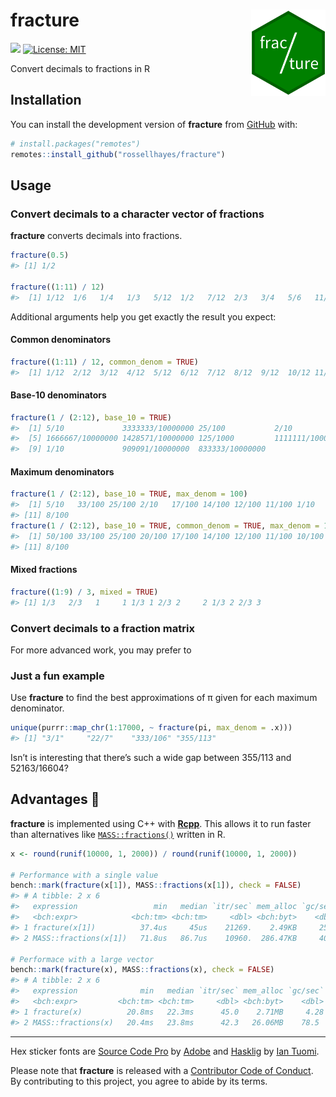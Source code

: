 
<!-- README.md is generated from README.Rmd. Please edit that file -->

# fracture <img src="man/figures/logo.png?raw=TRUE" align="right" height="138" />

<!-- badges: start -->

[![](https://img.shields.io/badge/lifecycle-maturing-blue.svg)](https://www.tidyverse.org/lifecycle/#maturing)
[![License:
MIT](https://img.shields.io/badge/license-MIT-blueviolet.svg)](https://cran.r-project.org/web/licenses/MIT)

<!-- badges: end -->

Convert decimals to fractions in R

## Installation

<!-- You can install the released version of **fracture** from [CRAN](https://CRAN.R-project.org) with: -->

<!-- ``` {r eval = FALSE} -->

<!-- install.packages("fracture") -->

<!-- ``` -->

You can install the development version of **fracture** from
[GitHub](https://github.com/rossellhayes/fracture) with:

``` r
# install.packages("remotes")
remotes::install_github("rossellhayes/fracture")
```

## Usage

### Convert decimals to a character vector of fractions

**fracture** converts decimals into fractions.

``` r
fracture(0.5)
#> [1] 1/2

fracture((1:11) / 12)
#>  [1] 1/12  1/6   1/4   1/3   5/12  1/2   7/12  2/3   3/4   5/6   11/12
```

Additional arguments help you get exactly the result you expect:

#### Common denominators

``` r
fracture((1:11) / 12, common_denom = TRUE)
#>  [1] 1/12  2/12  3/12  4/12  5/12  6/12  7/12  8/12  9/12  10/12 11/12
```

#### Base-10 denominators

``` r
fracture(1 / (2:12), base_10 = TRUE)
#>  [1] 5/10             3333333/10000000 25/100           2/10            
#>  [5] 1666667/10000000 1428571/10000000 125/1000         1111111/10000000
#>  [9] 1/10             909091/10000000  833333/10000000
```

#### Maximum denominators

``` r
fracture(1 / (2:12), base_10 = TRUE, max_denom = 100)
#>  [1] 5/10   33/100 25/100 2/10   17/100 14/100 12/100 11/100 1/10   9/100 
#> [11] 8/100
fracture(1 / (2:12), base_10 = TRUE, common_denom = TRUE, max_denom = 100)
#>  [1] 50/100 33/100 25/100 20/100 17/100 14/100 12/100 11/100 10/100 9/100 
#> [11] 8/100
```

#### Mixed fractions

``` r
fracture((1:9) / 3, mixed = TRUE)
#> [1] 1/3   2/3   1     1 1/3 1 2/3 2     2 1/3 2 2/3 3
```

### Convert decimals to a fraction matrix

For more advanced work, you may prefer to

### Just a fun example

Use **fracture** to find the best approximations of π given for each
maximum denominator.

``` r
unique(purrr::map_chr(1:17000, ~ fracture(pi, max_denom = .x)))
#> [1] "3/1"     "22/7"    "333/106" "355/113"
```

Isn’t is interesting that there’s such a wide gap between 355/113 and
52163/16604?

## Advantages 🚀

**fracture** is implemented using C++ with [**Rcpp**](http://rcpp.org/).
This allows it to run faster than alternatives like
[`MASS::fractions()`](https://stat.ethz.ch/R-manual/R-devel/library/MASS/html/fractions.html)
written in R.

``` r
x <- round(runif(10000, 1, 2000)) / round(runif(10000, 1, 2000))

# Performance with a single value
bench::mark(fracture(x[1]), MASS::fractions(x[1]), check = FALSE)
#> # A tibble: 2 x 6
#>   expression                 min   median `itr/sec` mem_alloc `gc/sec`
#>   <bch:expr>            <bch:tm> <bch:tm>     <dbl> <bch:byt>    <dbl>
#> 1 fracture(x[1])          37.4us     45us    21269.    2.49KB     25.8
#> 2 MASS::fractions(x[1])   71.8us   86.7us    10960.  286.47KB     40.6

# Performace with a large vector
bench::mark(fracture(x), MASS::fractions(x), check = FALSE)
#> # A tibble: 2 x 6
#>   expression              min   median `itr/sec` mem_alloc `gc/sec`
#>   <bch:expr>         <bch:tm> <bch:tm>     <dbl> <bch:byt>    <dbl>
#> 1 fracture(x)          20.8ms   22.3ms      45.0    2.71MB     4.28
#> 2 MASS::fractions(x)   20.4ms   23.8ms      42.3   26.06MB    78.5
```

-----

Hex sticker fonts are [Source Code
Pro](https://github.com/adobe-fonts/source-code-pro) by
[Adobe](https://adobe.com) and
[Hasklig](https://github.com/i-tu/Hasklig) by [Ian
Tuomi](https://github.com/i-tu).

Please note that **fracture** is released with a [Contributor Code of
Conduct](https://contributor-covenant.org/version/2/0/CODE_OF_CONDUCT.html).
By contributing to this project, you agree to abide by its terms.
